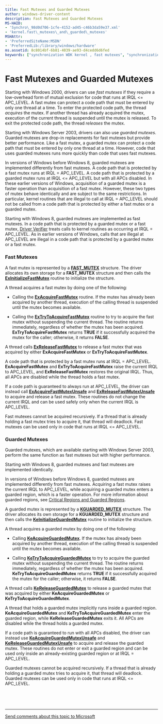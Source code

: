 ```yaml
---
title: Fast Mutexes and Guarded Mutexes
author: windows-driver-content
description: Fast Mutexes and Guarded Mutexes
MS-HAID:
- 'Synchro\_98d0d706-1cfe-4152-ad45-c46b3da59e37.xml'
- 'kernel.fast\_mutexes\_and\_guarded\_mutexes'
MSHAttr:
- 'PreferredSiteName:MSDN'
- 'PreferredLib:/library/windows/hardware'
ms.assetid: 8c8014bf-6b81-4039-ae93-d4cedd6d6fed
keywords: ["synchronization WDK kernel , fast mutexes", "synchronization WDK kernel , guarded mutexes", "guarded mutexes WDK kernel", "fast mutexes WDK kernel", "mutexes WDK kernel"]
---
```


# Fast Mutexes and Guarded Mutexes


Starting with Windows 2000, drivers can use *fast mutexes* if they require a low-overhead form of mutual exclusion for code that runs at IRQL &lt;= APC\_LEVEL. A fast mutex can protect a code path that must be entered by only one thread at a time. To enter the protected code path, the thread *acquires* the mutex. If another thread has already acquired the mutex, execution of the current thread is suspended until the mutex is released. To exit the protected code path, the thread *releases* the mutex.

Starting with Windows Server 2003, drivers can also use *guarded mutexes*. Guarded mutexes are drop-in replacements for fast mutexes but provide better performance. Like a fast mutex, a guarded mutex can protect a code path that must be entered by only one thread at a time. However, code that uses guarded mutexes runs more quickly than code that uses fast mutexes.

In versions of Windows before Windows 8, guarded mutexes are implemented differently from fast mutexes. A code path that is protected by a fast mutex runs at IRQL = APC\_LEVEL. A code path that is protected by a guarded mutex runs at IRQL &lt;= APC\_LEVEL but with all APCs disabled. In these earlier versions of Windows, acquisition of a guarded mutex is a faster operation than acquisition of a fast mutex. However, these two types of mutex behave identically and are subject to the same restrictions. In particular, kernel routines that are illegal to call at IRQL = APC\_LEVEL should not be called from a code path that is protected by either a fast mutex or a guarded mutex.

Starting with Windows 8, guarded mutexes are implemented as fast mutexes. In a code path that is protected by a guarded mutex or a fast mutex, [Driver Verifier](https://msdn.microsoft.com/library/windows/hardware/ff545448) treats calls to kernel routines as occurring at IRQL = APC\_LEVEL. As in earlier versions of Windows, calls that are illegal at APC\_LEVEL are illegal in a code path that is protected by a guarded mutex or a fast mutex.

### Fast Mutexes

A fast mutex is represented by a [**FAST\_MUTEX**](https://msdn.microsoft.com/library/windows/hardware/ff545715) structure. The driver allocates its own storage for a **FAST\_MUTEX** structure and then calls the [**ExInitializeFastMutex**](https://msdn.microsoft.com/library/windows/hardware/ff545293) routine to initialize the structure.

A thread acquires a fast mutex by doing one of the following:

-   Calling the [**ExAcquireFastMutex**](https://msdn.microsoft.com/library/windows/hardware/ff544337) routine. If the mutex has already been acquired by another thread, execution of the calling thread is suspended until the mutex becomes available.

-   Calling the [**ExTryToAcquireFastMutex**](https://msdn.microsoft.com/library/windows/hardware/ff545647) routine to try to acquire the fast mutex without suspending the current thread. The routine returns immediately, regardless of whether the mutex has been acquired. **ExTryToAcquireFastMutex** returns **TRUE** if it successfully acquired the mutex for the caller; otherwise, it returns **FALSE**.

A thread calls [**ExReleaseFastMutex**](https://msdn.microsoft.com/library/windows/hardware/ff545549) to release a fast mutex that was acquired by either **ExAcquireFastMutex** or **ExTryToAcquireFastMutex**.

A code path that is protected by a fast mutex runs at IRQL = APC\_LEVEL. **ExAcquireFastMutex** and **ExTryToAcquireFastMutex** raise the current IRQL to APC\_LEVEL, and **ExReleaseFastMutex** restores the original IRQL. Thus, all APCs are disabled while the thread holds a fast mutex.

If a code path is guaranteed to always run at APC\_LEVEL, the driver can instead call [**ExAcquireFastMutexUnsafe**](https://msdn.microsoft.com/library/windows/hardware/ff544340) and [**ExReleaseFastMutexUnsafe**](https://msdn.microsoft.com/library/windows/hardware/ff545567) to acquire and release a fast mutex. These routines do not change the current IRQL and can be used safely only when the current IRQL is APC\_LEVEL.

Fast mutexes cannot be acquired recursively. If a thread that is already holding a fast mutex tries to acquire it, that thread will deadlock. Fast mutexes can be used only in code that runs at IRQL &lt;= APC\_LEVEL.

### Guarded Mutexes

Guarded mutexes, which are available starting with Windows Server 2003, perform the same function as fast mutexes but with higher performance.

Starting with Windows 8, guarded mutexes and fast mutexes are implemented identically.

In versions of Windows before Windows 8, guarded mutexes are implemented differently from fast mutexes. Acquiring a fast mutex raises the current IRQL to APC\_LEVEL, while acquiring a guarded mutex enters a guarded region, which is a faster operation. For more information about guarded regions, see [Critical Regions and Guarded Regions](critical-regions-and-guarded-regions.md).

A guarded mutex is represented by a [**KGUARDED\_MUTEX**](https://msdn.microsoft.com/library/windows/hardware/ff554235) structure. The driver allocates its own storage for a **KGUARDED\_MUTEX** structure and then calls the [**KeInitializeGuardedMutex**](https://msdn.microsoft.com/library/windows/hardware/ff552144) routine to initialize the structure.

A thread acquires a guarded mutex by doing one of the following:

-   Calling [**KeAcquireGuardedMutex**](https://msdn.microsoft.com/library/windows/hardware/ff551892). If the mutex has already been acquired by another thread, execution of the calling thread is suspended until the mutex becomes available.

-   Calling [**KeTryToAcquireGuardedMutex**](https://msdn.microsoft.com/library/windows/hardware/ff553307) to try to acquire the guarded mutex without suspending the current thread. The routine returns immediately, regardless of whether the mutex has been acquired. **KeTryToAcquireGuardedMutex** returns **TRUE** if it successfully acquired the mutex for the caller; otherwise, it returns **FALSE**.

A thread calls [**KeReleaseGuardedMutex**](https://msdn.microsoft.com/library/windows/hardware/ff553124) to release a guarded mutex that was acquired by either **KeAcquireGuardedMutex** or **KeTryToAcquireGuardedMutex**.

A thread that holds a guarded mutex implicitly runs inside a guarded region. **KeAcquireGuardedMutex** and **KeTryToAcquireGuardedMutex** enter the guarded region, while **KeReleaseGuardedMutex** exits it. All APCs are disabled while the thread holds a guarded mutex.

If a code path is guaranteed to run with all APCs disabled, the driver can instead use [**KeAcquireGuardedMutexUnsafe**](https://msdn.microsoft.com/library/windows/hardware/ff551894) and [**KeReleaseGuardedMutexUnsafe**](https://msdn.microsoft.com/library/windows/hardware/ff553125) to acquire and release the guarded mutex. These routines do not enter or exit a guarded region and can be used only inside an already-existing guarded region or at IRQL = APC\_LEVEL.

Guarded mutexes cannot be acquired recursively. If a thread that is already holding a guarded mutex tries to acquire it, that thread will deadlock. Guarded mutexes can be used only in code that runs at IRQL &lt;= APC\_LEVEL.

 

 


--------------------
[Send comments about this topic to Microsoft](mailto:wsddocfb@microsoft.com?subject=Documentation%20feedback%20%5Bkernel\kernel%5D:%20Fast%20Mutexes%20and%20Guarded%20Mutexes%20%20RELEASE:%20%286/14/2017%29&body=%0A%0APRIVACY%20STATEMENT%0A%0AWe%20use%20your%20feedback%20to%20improve%20the%20documentation.%20We%20don't%20use%20your%20email%20address%20for%20any%20other%20purpose,%20and%20we'll%20remove%20your%20email%20address%20from%20our%20system%20after%20the%20issue%20that%20you're%20reporting%20is%20fixed.%20While%20we're%20working%20to%20fix%20this%20issue,%20we%20might%20send%20you%20an%20email%20message%20to%20ask%20for%20more%20info.%20Later,%20we%20might%20also%20send%20you%20an%20email%20message%20to%20let%20you%20know%20that%20we've%20addressed%20your%20feedback.%0A%0AFor%20more%20info%20about%20Microsoft's%20privacy%20policy,%20see%20http://privacy.microsoft.com/default.aspx. "Send comments about this topic to Microsoft")


